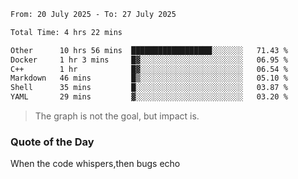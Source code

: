 <!--START_SECTION:waka-->

```txt
From: 20 July 2025 - To: 27 July 2025

Total Time: 4 hrs 22 mins

Other      10 hrs 56 mins  ██████████████████░░░░░░░   71.43 %
Docker     1 hr 3 mins     █▓░░░░░░░░░░░░░░░░░░░░░░░   06.95 %
C++        1 hr            █▓░░░░░░░░░░░░░░░░░░░░░░░   06.54 %
Markdown   46 mins         █▒░░░░░░░░░░░░░░░░░░░░░░░   05.10 %
Shell      35 mins         █░░░░░░░░░░░░░░░░░░░░░░░░   03.87 %
YAML       29 mins         ▓░░░░░░░░░░░░░░░░░░░░░░░░   03.20 %
```

<!--END_SECTION:waka--> 
> The graph is not the goal, but impact is.

### Quote of the Day
When the code whispers,then bugs echo
